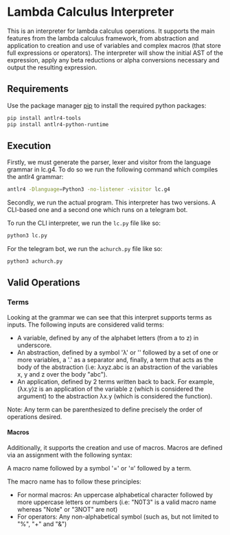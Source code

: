 # Lambda Calculus Interpreter
This is an interpreter for lambda calculus operations. It supports the main features from the lambda calculus framework, from abstraction and application to creation and use of variables and complex macros (that store full expressions or operators). The interpreter will show the initial AST of the expression, apply any beta reductions or alpha conversions necessary and output the resulting expression.

## Requirements

Use the package manager [pip](https://pip.pypa.io/en/stable/) to install the required python packages:

```bash
pip install antlr4-tools
pip install antlr4-python-runtime
```

## Execution

Firstly, we must generate the parser, lexer and visitor from the language grammar in lc.g4. To do so we run the following command which compiles the antlr4 grammar:

```bash
antlr4 -Dlanguage=Python3 -no-listener -visitor lc.g4
```

Secondly, we run the actual program. This interpreter has two versions. A CLI-based one and a second one which runs on a telegram bot.

To run the CLI interpreter, we run the `lc.py` file like so:

```bash
python3 lc.py
```

For the telegram bot, we run the `achurch.py` file like so:

```bash
python3 achurch.py
```

## Valid Operations

### Terms

Looking at the grammar we can see that this interpret supports terms as inputs. The following inputs are considered valid terms:

- A variable, defined by any of the alphabet letters (from a to z) in underscore.
- An abstraction, defined by a symbol 'λ' or '\' followed by a set of one or more variables, a '.' as a separator and, finally, a term that acts as the body of the abstraction (i.e: λxyz.abc is an abstraction of the variables x, y and z over the body "abc"). 
- An application, defined by 2 terms written back to back. For example, (λx.y)z is an application of the variable z (which is considered the argument) to the abstraction λx.y (which is considered the function).
 
Note: Any term can be parenthesized to define precisely the order of operations desired.

#### Macros

Additionally, it supports the creation and use of macros. Macros are defined via an assignment with the following syntax:

A macro name followed by a symbol '=' or '≡' followed by a term.

The macro name has to follow these principles:
- For normal macros: An uppercase alphabetical character followed by more uppercase letters or numbers (i.e: "N0T3" is a valid macro name whereas "Note" or "3NOT" are not)
- For operators: Any non-alphabetical symbol (such as, but not limited to "%", "+" and "&")
